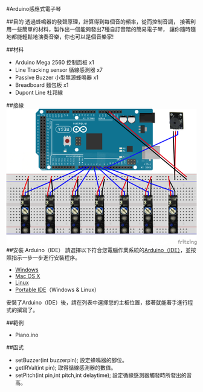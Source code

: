 #Arduino感應式電子琴

##目的
透過蜂鳴器的發聲原理，計算得到每個音的頻率，從而控制音調，
接著利用一些簡單的材料，製作出一個能夠發出7種自訂音階的簡易電子琴，
讓你隨時隨地都能輕鬆地演奏音樂，你也可以是個音樂家!

##材料
* Arduino Mega 2560 控制面板 x1
* Line Tracking sensor 循線感測器 x7  
* Passive Buzzer 小型無源蜂鳴器 x1  
* Breadboard 麵包板 x1  
* Dupont Line 杜邦線  

##接線
![接線圖](/Piano.png)
##安裝
Arduino（IDE）
請選擇以下符合您電腦作業系統的[Arduino（IDE）](https://www.arduino.cc/en/Main/Software)，並按照指示一步一步進行安裝程序。

* [Windows](https://www.arduino.cc/en/Guide/Windows)
* [Mac OS X](https://www.arduino.cc/en/Guide/MacOSX)
* [Linux](https://www.arduino.cc/en/Guide/Linux)
* [Portable IDE](https://www.arduino.cc/en/Guide/PortableIDE)（Windows & Linux）

安裝了Arduino（IDE）後，請在列表中選擇您的主板位置，接著就能著手進行程式的撰寫了。

##範例
* Piano.ino

##函式
* setBuzzer(int buzzerpin);
設定蜂鳴器的腳位。
* getIRVal(int pin);
取得循線感測器的數值。
* setPitch(int pin,int pitch,int delaytime);
設定循線感測器觸發時所發出的音高。





